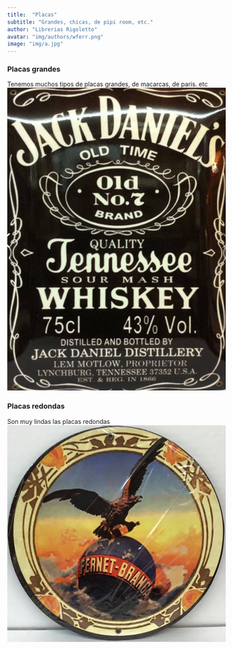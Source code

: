 ```yaml
---
title:  "Placas"
subtitle: "Grandes, chicas, de pipi room, etc."
author: "Librerias Rigoletto"
avatar: "img/authors/wferr.png"
image: "img/a.jpg"
---
```


### Placas grandes
Tenemos muchos tipos de placas grandes, de macarcas, de paris. etc
<img src="/img/placa.png" class="fit image"  style="max-width: 100%; height: auto;">

### Placas redondas
Son muy lindas las placas redondas
<img src="/img/placaredonda.png" class="fit image"  style="max-width: 100%; height: auto;">

